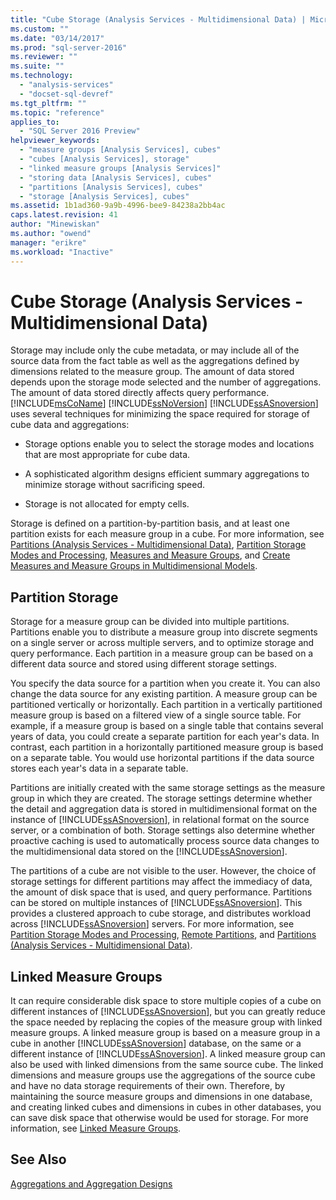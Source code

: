 ```yaml
---
title: "Cube Storage (Analysis Services - Multidimensional Data) | Microsoft Docs"
ms.custom: ""
ms.date: "03/14/2017"
ms.prod: "sql-server-2016"
ms.reviewer: ""
ms.suite: ""
ms.technology: 
  - "analysis-services"
  - "docset-sql-devref"
ms.tgt_pltfrm: ""
ms.topic: "reference"
applies_to: 
  - "SQL Server 2016 Preview"
helpviewer_keywords: 
  - "measure groups [Analysis Services], cubes"
  - "cubes [Analysis Services], storage"
  - "linked measure groups [Analysis Services]"
  - "storing data [Analysis Services], cubes"
  - "partitions [Analysis Services], cubes"
  - "storage [Analysis Services], cubes"
ms.assetid: 1b1ad360-9a9b-4996-bee9-84238a2bb4ac
caps.latest.revision: 41
author: "Minewiskan"
ms.author: "owend"
manager: "erikre"
ms.workload: "Inactive"
---
```

# Cube Storage (Analysis Services - Multidimensional Data)
  Storage may include only the cube metadata, or may include all of the source data from the fact table as well as the aggregations defined by dimensions related to the measure group. The amount of data stored depends upon the storage mode selected and the number of aggregations. The amount of data stored directly affects query performance. [!INCLUDE[msCoName](../../includes/msconame-md.md)] [!INCLUDE[ssNoVersion](../../includes/ssnoversion-md.md)] [!INCLUDE[ssASnoversion](../../includes/ssasnoversion-md.md)] uses several techniques for minimizing the space required for storage of cube data and aggregations:  
  
-   Storage options enable you to select the storage modes and locations that are most appropriate for cube data.  
  
-   A sophisticated algorithm designs efficient summary aggregations to minimize storage without sacrificing speed.  
  
-   Storage is not allocated for empty cells.  
  
 Storage is defined on a partition-by-partition basis, and at least one partition exists for each measure group in a cube. For more information, see [Partitions &#40;Analysis Services - Multidimensional Data&#41;](../../analysis-services/multidimensional-models-olap-logical-cube-objects/partitions-analysis-services-multidimensional-data.md), [Partition Storage Modes and Processing](../../analysis-services/multidimensional-models-olap-logical-cube-objects/partitions-partition-storage-modes-and-processing.md), [Measures and Measure Groups](../../analysis-services/multidimensional-models/measures-and-measure-groups.md), and [Create Measures and Measure Groups in Multidimensional Models](../../analysis-services/multidimensional-models/create-measures-and-measure-groups-in-multidimensional-models.md).  
  
## Partition Storage  
 Storage for a measure group can be divided into multiple partitions. Partitions enable you to distribute a measure group into discrete segments on a single server or across multiple servers, and to optimize storage and query performance. Each partition in a measure group can be based on a different data source and stored using different storage settings.  
  
 You specify the data source for a partition when you create it. You can also change the data source for any existing partition. A measure group can be partitioned vertically or horizontally. Each partition in a vertically partitioned measure group is based on a filtered view of a single source table. For example, if a measure group is based on a single table that contains several years of data, you could create a separate partition for each year's data. In contrast, each partition in a horizontally partitioned measure group is based on a separate table. You would use horizontal partitions if the data source stores each year's data in a separate table.  
  
 Partitions are initially created with the same storage settings as the measure group in which they are created. The storage settings determine whether the detail and aggregation data is stored in multidimensional format on the instance of [!INCLUDE[ssASnoversion](../../includes/ssasnoversion-md.md)], in relational format on the source server, or a combination of both. Storage settings also determine whether proactive caching is used to automatically process source data changes to the multidimensional data stored on the [!INCLUDE[ssASnoversion](../../includes/ssasnoversion-md.md)].  
  
 The partitions of a cube are not visible to the user. However, the choice of storage settings for different partitions may affect the immediacy of data, the amount of disk space that is used, and query performance. Partitions can be stored on multiple instances of [!INCLUDE[ssASnoversion](../../includes/ssasnoversion-md.md)]. This provides a clustered approach to cube storage, and distributes workload across [!INCLUDE[ssASnoversion](../../includes/ssasnoversion-md.md)] servers. For more information, see [Partition Storage Modes and Processing](../../analysis-services/multidimensional-models-olap-logical-cube-objects/partitions-partition-storage-modes-and-processing.md), [Remote Partitions](../../analysis-services/multidimensional-models-olap-logical-cube-objects/partitions-remote-partitions.md), and [Partitions &#40;Analysis Services - Multidimensional Data&#41;](../../analysis-services/multidimensional-models-olap-logical-cube-objects/partitions-analysis-services-multidimensional-data.md).  
  
## Linked Measure Groups  
 It can require considerable disk space to store multiple copies of a cube on different instances of [!INCLUDE[ssASnoversion](../../includes/ssasnoversion-md.md)], but you can greatly reduce the space needed by replacing the copies of the measure group with linked measure groups. A linked measure group is based on a measure group in a cube in another [!INCLUDE[ssASnoversion](../../includes/ssasnoversion-md.md)] database, on the same or a different instance of [!INCLUDE[ssASnoversion](../../includes/ssasnoversion-md.md)]. A linked measure group can also be used with linked dimensions from the same source cube. The linked dimensions and measure groups use the aggregations of the source cube and have no data storage requirements of their own. Therefore, by maintaining the source measure groups and dimensions in one database, and creating linked cubes and dimensions in cubes in other databases, you can save disk space that otherwise would be used for storage. For more information, see [Linked Measure Groups](../../analysis-services/multidimensional-models/linked-measure-groups.md).  
  
## See Also  
 [Aggregations and Aggregation Designs](../../analysis-services/multidimensional-models-olap-logical-cube-objects/aggregations-and-aggregation-designs.md)  
  
  
